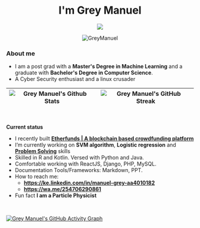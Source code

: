 <h1 align="center"> I'm Grey Manuel </h1>



<p align="center">
  <a href="https://github.com/GreyManuel"><img src="https://readme-typing-svg.herokuapp.com?color=5B5B5B&center=true&vCenter=true&lines=Machine+learning+engineer;Python,+LISP,+NodeJS,+Java,+R,+PHP;Naive+Bayes+algorithm,+Logistic+Regression;Full+Stack+Engineer&height=45&width=450&color=311219&vCenter=true"></a>
</p>

<p align="center"> <img src="https://komarev.com/ghpvc/?username=shyrenmore&color=5A84CA" alt="GreyManuel" /> </p>

### About me

- I am a post grad with a **Master's Degree in Machine Learning** and a graduate with **Bachelor's Degree in Computer Science**.
- A Cyber Security enthusiast and a linux crusader

| ![Grey Manuel's Github Stats](https://github-readme-stats.vercel.app/api?username=greymanuel&show_icons=true_color=fff&theme=cobalt) |  ![Grey Manuel's GitHub Streak](https://github-readme-streak-stats.herokuapp.com/?user=kkrypt0nn&theme=algolia) |
| --- | --- |
<br>

**Current status**



- I recently built **[Etherfunds | A blockchain based crowdfunding platform](https://github.com/GreyManuel/Etherfunds)**
- I’m currently working on **SVM algorithm**, **Logistic regression** and **[Problem Solving](https://github.com/GreyManuel/GreyHacks)** skills
- Skilled in R and Kotlin. Versed with Python and Java.
- Comfortable working with ReactJS, Django, PHP, MySQL.
- Documentation Tools/Frameworks: Markdown, PPT.
- How to reach me:
    - **https://ke.linkedin.com/in/manuel-grey-aa4010182**
    - **https://wa.me/254706290861**
- Fun fact **I am a Particle Physicist**

<!-- ## 🔥 My contribution streak

<p align="center">
  <a href="https://github.com/shyrenmore/github-readme-streak-stats">
    <img src="https://github-readme-streak-stats.herokuapp.com/?user=shyrenmore#version3"/>
  </a>
</p>
 -->

<br>

[![Grey Manuel's GitHub Activity Graph](https://activity-graph.herokuapp.com/graph?username=GreyManuel&theme=react-dark)](https://github.com/GreyManuel)
